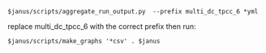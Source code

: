 `
$janus/scripts/aggregate_run_output.py  --prefix multi_dc_tpcc_6 *yml
`

replace multi_dc_tpcc_6 with the correct prefix
then run: 

`
$janus/scripts/make_graphs '*csv' . $janus
`